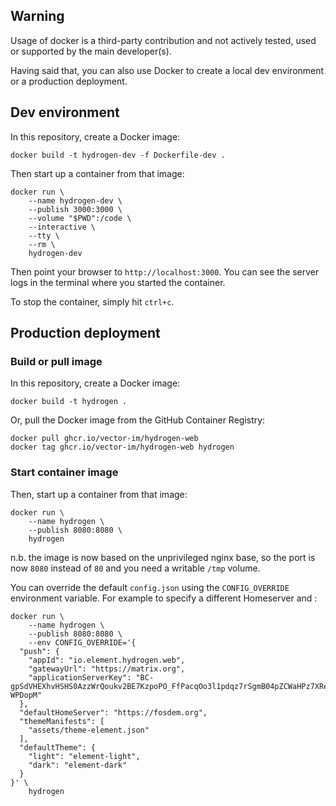 ## Warning

Usage of docker is a third-party contribution and not actively tested, used or supported by the main developer(s).

Having said that, you can also use Docker to create a local dev environment or a production deployment.

## Dev environment

In this repository, create a Docker image:

```
docker build -t hydrogen-dev -f Dockerfile-dev .
```

Then start up a container from that image:

```
docker run \
    --name hydrogen-dev \
    --publish 3000:3000 \
    --volume "$PWD":/code \
    --interactive \
    --tty \
    --rm \
    hydrogen-dev
```

Then point your browser to `http://localhost:3000`. You can see the server logs in the terminal where you started the container.

To stop the container, simply hit `ctrl+c`.

## Production deployment

### Build or pull image

In this repository, create a Docker image:

```
docker build -t hydrogen .
```

Or, pull the Docker image from the GitHub Container Registry:

```
docker pull ghcr.io/vector-im/hydrogen-web
docker tag ghcr.io/vector-im/hydrogen-web hydrogen
```

### Start container image

Then, start up a container from that image:

```
docker run \
    --name hydrogen \
    --publish 8080:8080 \
    hydrogen
```

n.b. the image is now based on the unprivileged nginx base, so the port is now `8080` instead of `80` and you need a writable `/tmp` volume.

You can override the default `config.json` using the `CONFIG_OVERRIDE` environment variable. For example to specify a different Homeserver and :

```
docker run \
    --name hydrogen \
    --publish 8080:8080 \
    --env CONFIG_OVERRIDE='{
  "push": {
    "appId": "io.element.hydrogen.web",
    "gatewayUrl": "https://matrix.org",
    "applicationServerKey": "BC-gpSdVHEXhvHSHS0AzzWrQoukv2BE7KzpoPO_FfPacqOo3l1pdqz7rSgmB04pZCWaHPz7XRe6fjLaC-WPDopM"
  },
  "defaultHomeServer": "https://fosdem.org",
  "themeManifests": [
    "assets/theme-element.json"
  ],
  "defaultTheme": {
    "light": "element-light",
    "dark": "element-dark"
  }
}' \
    hydrogen
```
